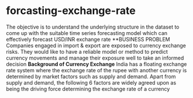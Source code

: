 # forcasting-exchange-rate
The objective is to understand the underlying structure in the dataset to come up with the suitable time series forecasting model which can effectively forecast USD/INR exchange rate
**BUSINESS PROBLEM
Companies engaged in import & export are exposed to currency exchange risks. They would like to have a reliable model or method to predict currency movements and manage their exposure well to take an informed decision
**Background of Currency Exchange**
India has a floating exchange rate system where the exchange rate of the rupee with another currency is determined by market factors such as supply and demand.
Apart from supply and demand, the following 6 factors are widely agreed upon as being the driving force determining the exchange rate of a currency
